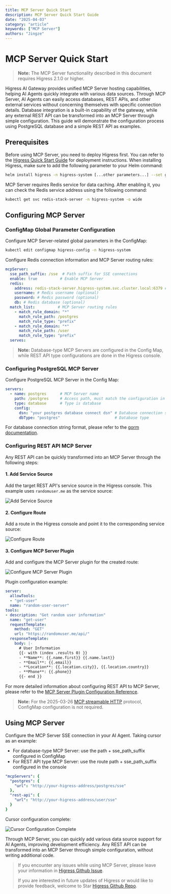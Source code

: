 ```yaml
---
title: MCP Server Quick Start
description: MCP Server Quick Start Guide
date: "2025-04-03"
category: "article"
keywords: ["MCP Server"]
authors: "Jingze"
---
```


# MCP Server Quick Start

> **Note:** The MCP Server functionality described in this document requires Higress 2.1.0 or higher.

Higress AI Gateway provides unified MCP Server hosting capabilities, helping AI Agents quickly integrate with various data sources. Through MCP Server, AI Agents can easily access databases, REST APIs, and other external services without concerning themselves with specific connection details. Database integration is a built-in capability of the gateway, while any external REST API can be transformed into an MCP Server through simple configuration. This guide will demonstrate the configuration process using PostgreSQL database and a simple REST API as examples.

## Prerequisites

Before using MCP Server, you need to deploy Higress first. You can refer to the [Higress Quick Start Guide](https://higress.cn/docs/latest/user/quickstart) for deployment instructions. When installing Higress, make sure to add the following parameter to your Helm command:

```bash
helm install higress -n higress-system [...other parameters...] --set global.enableRedis=true
```

MCP Server requires Redis service for data caching. After enabling it, you can check the Redis service address using the following command:

```bash
kubectl get svc redis-stack-server -n higress-system -o wide
```

## Configuring MCP Server

### ConfigMap Global Parameter Configuration

Configure MCP Server-related global parameters in the ConfigMap:

```bash
kubectl edit configmap higress-config -n higress-system
```

Configure Redis connection information and MCP Server routing rules:

```yaml
mcpServer:
  sse_path_suffix: /sse  # Path suffix for SSE connections
  enable: true          # Enable MCP Server
  redis:
    address: redis-stack-server.higress-system.svc.cluster.local:6379 # Redis service address
    username: # Redis username (optional)
    password: # Redis password (optional)
    db: # Redis database (optional)
  match_list:          # MCP Server routing rules
    - match_rule_domain: "*"
      match_rule_path: /postgres
      match_rule_type: "prefix"
    - match_rule_domain: "*"
      match_rule_path: /user
      match_rule_type: "prefix"
  serves: 
```

> **Note:** Database-type MCP Servers are configured in the Config Map, while REST API type configurations are done in the Higress console.

### Configuring PostgreSQL MCP Server

Configure PostgreSQL MCP Server in the Config Map:

```yaml
servers:
  - name: postgres      # MCP Server name
    path: /postgres     # Access path, must match the configuration in match_list
    type: database      # Type is database
    config:
      dsn: "your postgres database connect dsn" # Database connection string
      dbType: "postgres"                        # Database type
```

For database connection string format, please refer to the [gorm documentation](https://gorm.io/docs/connecting_to_the_database.html).

### Configuring REST API MCP Server

Any REST API can be quickly transformed into an MCP Server through the following steps:

#### 1. Add Service Source

Add the target REST API's service source in the Higress console. This example uses `randomuser.me` as the service source:

![Add Service Source](https://gw.alicdn.com/imgextra/i4/O1CN0175PEY11uVI4iiRKhM_!!6000000006042-0-tps-2496-566.jpg)

#### 2. Configure Route

Add a route in the Higress console and point it to the corresponding service source:

![Configure Route](https://gw.alicdn.com/imgextra/i2/O1CN01AvGOMg1ysswRGHvuM_!!6000000006635-0-tps-2528-624.jpg)

#### 3. Configure MCP Server Plugin

Add and configure the MCP Server plugin for the created route:

![Configure MCP Server Plugin](https://gw.alicdn.com/imgextra/i4/O1CN01HLJt6I26ehbSLSA57_!!6000000007687-0-tps-2940-1184.jpg)

Plugin configuration example:

```yaml
server:
  allowTools:
  - "get-user"
  name: "random-user-server"
tools:
- description: "Get random user information"
  name: "get-user"
  requestTemplate:
    method: "GET"
    url: "https://randomuser.me/api/"
  responseTemplate:
    body: |-
      # User Information
      {{- with (index .results 0) }}
      - **Name**: {{.name.first}} {{.name.last}}
      - **Email**: {{.email}}
      - **Location**: {{.location.city}}, {{.location.country}}
      - **Phone**: {{.phone}}
      {{- end }}
```

For more detailed information about configuring REST API to MCP Server, please refer to the [MCP Server Plugin Configuration Reference](../en/mcp-server.md).

> **Note:** For the 2025-03-26 [MCP streamable HTTP](https://spec.modelcontextprotocol.io/specification/2025-03-26/) protocol, ConfigMap configuration is not required.

## Using MCP Server

Configure the MCP Server SSE connection in your AI Agent. Taking cursor as an example:

* For database-type MCP Server: use the path + sse_path_suffix configured in ConfigMap
* For REST API type MCP Server: use the route path + sse_path_suffix configured in the console

```yaml
"mcpServers": {
  "postgres": {
    "url": "http://your-higress-address/postgres/sse"
  },
  "rest-api": {
    "url": "http://your-higress-address/user/sse"
  }
}
```

Cursor configuration complete:

![Cursor Configuration Complete](https://gw.alicdn.com/imgextra/i2/O1CN01Z0nnk91NOWuMXb0Tv_!!6000000001560-0-tps-1908-638.jpg)

Through MCP Server, you can quickly add various data source support for AI Agents, improving development efficiency. Any REST API can be transformed into an MCP Server through simple configuration, without writing additional code.

> If you encounter any issues while using MCP Server, please leave your information in [Higress Github Issue](https://github.com/alibaba/higress/issues).
> 
> If you are interested in future updates of Higress or would like to provide feedback, welcome to Star [Higress Github Repo](https://github.com/alibaba/higress/).
